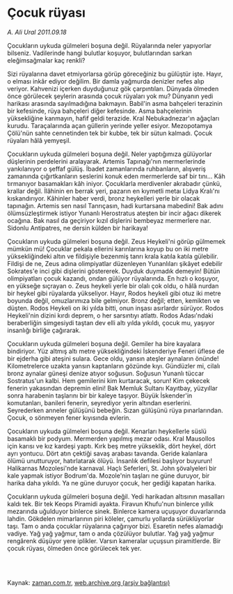 # Çocuk rüyası

*A. Ali Ural 2011.09.18*

<td class="columnist-detail">
<p>Çocukların uykuda gülmeleri boşuna değil. Rüyalarında neler yapıyorlar bilseniz. Vadilerinde hangi bulutlar koşuyor, bulutlarından sarkan eleğimsağmalar kaç renkli?</p>
<p>
<div id="haberMetinDiv">
<p>Sizi rüyalarına davet etmiyorlarsa görüp göreceğiniz bu gülüştür işte. Hayır, o elması inkâr ediyor değilim. Bir damla yağmurda denizler nefes alıp veriyor. Kahvenizi içerken duyduğunuz gök çarpıntıları. Dünyada ölmeden önce görülecek şeylerin arasında çocuk rüyaları yok mu? Dünyanın yedi harikası arasında sayılmadığına bakmayın. Babil'in asma bahçeleri terazinin bir kefesinde, rüya bahçeleri diğer kefesinde. Asma bahçelerinin yüksekliğine kanmayın, hafif geldi terazide. Kral Nebukadnezar'ın ağaçları kurudu. Taraçalarında açan güllerin yerinde yeller esiyor. Mezopotamya Çölü'nün sahte cennetinden tek bir kubbe, tek bir sütun kalmadı. Çocuk rüyaları hâlâ yemyeşil.
<p> Çocukların uykuda gülmeleri boşuna değil. Neler yaptığımıza gülüyorlar düşlerinin perdelerini aralayarak. Artemis Tapınağı'nın mermerlerinde yankılanıyor o şeffaf gülüş. İbadet zamanlarında ruhbanların, alışveriş zamanında çığırtkanların seslerini konuk eden mermerlerde saf bir tını... Kâh tırmanıyor basamakları kâh iniyor. Çocuklarla merdivenler akrabadır çünkü, krallar değil. İlâhinin en berrak yeri, pazarın en kıymetli metaı Lidya Kralı'nı kıskandırıyor. Kâhinler haber verdi, bronz heykelleri yerle bir olacak tapınağın. Artemis sen nasıl Tanrıçasın, hadi kurtarsana mabedini! Bak adını ölümsüzleştirmek istiyor Yunanlı Herostratus ateşten bir incir ağacı dikerek ocağına. Bak nasıl da geçiriyor kızıl dişlerini bembeyaz mermerlere nar. Sidonlu Antipatres, ne dersin külden bir harikaya!
<p> Çocukların uykuda gülmeleri boşuna değil. Zeus Heykeli'ni görüp gülmemek mümkün mü! Çocuklar pekala ellerini karınlarına koyup bu on iki metre yüksekliğindeki altın ve fildişiyle bezenmiş tanrı krala katıla katıla gülebilir. Fildişi de ne, Zeus adına olimpiyatlar düzenleyen Yunanlıları şikâyet edebilir Sokrates'e inci gibi dişlerini göstererek. Duyduk duymadık demeyin! Bütün olimpiyatları çocuk kazandı, ondan gülüyor rüyalarında. En hızlı o koşuyor, en yükseğe sıçrayan o. Zeus heykeli yerle bir olalı çok oldu, o hâlâ nurdan bir heykel gibi rüyalarda yükseliyor. Hayır, Rodos heykeli gibi otuz iki metre boyunda değil, omuzlarımıza bile gelmiyor. Bronz değil; etten, kemikten ve düşten. Rodos Heykeli on iki yılda bitti, onun inşası asırlardır sürüyor. Rodos Heykeli'nin dizini kırdı deprem, o her sarsıntıyı atlattı. Rodos Adası'ndaki beraberliğin simgesiydi taştan dev elli altı yılda yıkıldı, çocuk mu, yaşıyor insanlığı birliğe çağırarak.
<p> Çocukların uykuda gülmeleri boşuna değil. Gemiler ha bire kayalara bindiriyor. Yüz altmış altı metre yüksekliğindeki İskenderiye Feneri üflese de bir ejderha gibi ateşini sulara. Gece oldu, yansın ateşler aynaların önünde! Kilometrelerce uzakta yansın kaptanların gözünde kıyı. Gündüzler mi, cilalı bronz aynalar güneşi denize atıyor soğusun. Soğusun Yunanlı tüccar Sostratus'un kalbi. Hem gemilerini kim kurtaracak, sorun! Kim çekecek fenerin yakasından depremin elini! Bak Memluk Sultanı Kayıtbay, yüzyıllar sonra harabenin taşlarını bir bir kaleye taşıyor. Büyük İskender'in komutanları, banileri fenerin, seyrediyor yerin altından eserlerini. Seyrederken anneler gülüşünü bebeğin. Sızan gülüşünü rüya pınarlarından. Çocuk, o sönmeyen fener kıyısında evlerin.
<p> Çocukların uykuda gülmeleri boşuna değil. Kenarları heykellerle süslü basamaklı bir podyum. Mermerden yapılmış mezar odası. Kral Mausollos için karısı ve kız kardeşi yaptı. Kırk beş metre yükseklik, dört heykel, dört ayrı yontucu. Dört atın çektiği savaş arabası tavanda. Geride kalanlara ölümü unutturuyor, hatırlatarak ölüyü. İnsanlık defilesi başlıyor buyurun! Halikarnas Mozolesi'nde karnaval. Haçlı Seferleri, St. John şövalyeleri bir kale yapmak istiyor Bodrum'da. Mozole'nin taşları ne güne duruyor, bir harika daha yıkıldı. Ya ne güne duruyor çocuk, her gediği kapatan harika.
<p> Çocukların uykuda gülmeleri boşuna değil. Yedi harikadan altısının masalları kaldı tek. Bir tek Keops Piramidi ayakta. Firavun Khufu'nun binlerce yıllık mezarında uğulduyor binlerce sinek. Binlerce kamera uçuşuyor duvarlarında lahdin. Gökdelen mimarlarının piri köleler, çamurlu yollarda sürüklüyorlar taşı. Tam o anda çocuklar rüyalarına çağırıyor bizi. Esaretin nefes alamadığı vadiye. Yağ yağ yağmur, tam o anda çözülüyor bulutlar. Yağ yağ yağmur rengârenk düşüyor yere iplikler. Varsın kameralar uçuşsun piramitlerde. Bir çocuk rüyası, ölmeden önce görülecek tek yer.</p></p></p></p></p></p></div>
</p>


<p><br>
		 </br></p></td>

Kaynak: [zaman.com.tr](http://zaman.com.tr/yazar.do?yazino=1180778), [web.archive.org (arşiv bağlantısı)](http://web.archive.org/web/20111213103539/http://zaman.com.tr/yazar.do?yazino=1180778)
